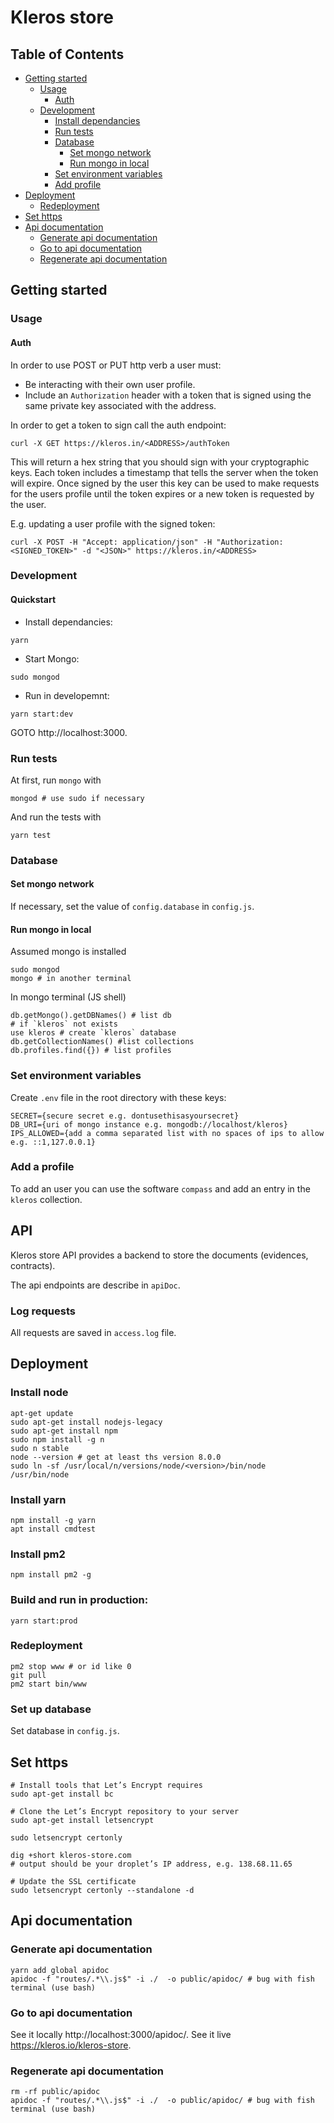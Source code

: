 # Kleros store

## Table of Contents

* [Getting started](#getting-started)
  * [Usage](#usage)
    * [Auth](#auth)
  * [Development](#development)
    * [Install dependancies](#install-dependancies)
    * [Run tests](#run-tests)
    * [Database](#database)
      * [Set mongo network](#set-mongo-network)
      * [Run mongo in local](#run-mongo-in-local)
    * [Set environment variables](#set-environment-variables)
    * [Add profile](#add-profile)
* [Deployment](#deployment)
  * [Redeployment](#redeployment)
* [Set https](#set-https)
* [Api documentation](#api-documentation)
  * [Generate api documentation](#generate-api-documentation)
  * [Go to api documentation](#go-to-api-documentation)
  * [Regenerate api documentation](#regenerate-api-documentation)


## Getting started

### Usage

####

#### Auth

In order to use POST or PUT http verb a user must:
- Be interacting with their own user profile.
- Include an `Authorization` header with a token that is signed using the same private key associated with the address.

In order to get a token to sign call the auth endpoint:
```
curl -X GET https://kleros.in/<ADDRESS>/authToken
```

This will return a hex string that you should sign with your cryptographic keys. Each token includes a timestamp that tells the server when the token will expire. Once signed by the user this key can be used to make requests for the users profile until the token expires or a new token is requested by the user.

E.g.
updating a user profile with the signed token:
```
curl -X POST -H "Accept: application/json" -H "Authorization: <SIGNED_TOKEN>" -d "<JSON>" https://kleros.in/<ADDRESS>
```

### Development

#### Quickstart

- Install dependancies:
```
yarn
```

- Start Mongo:
```
sudo mongod
```

- Run in developemnt:
```
yarn start:dev
```

GOTO http://localhost:3000.

### Run tests

At first, run `mongo` with
```
mongod # use sudo if necessary
```

And run the tests with
```
yarn test
```

### Database

#### Set mongo network

If necessary, set the value of `config.database` in `config.js`.

#### Run mongo in local

Assumed mongo is installed

```
sudo mongod
mongo # in another terminal
```

In mongo terminal (JS shell)
```
db.getMongo().getDBNames() # list db
# if `kleros` not exists
use kleros # create `kleros` database
db.getCollectionNames() #list collections
db.profiles.find({}) # list profiles
```

### Set environment variables

Create `.env` file in the root directory with these keys:
```
SECRET={secure secret e.g. dontusethisasyoursecret}
DB_URI={uri of mongo instance e.g. mongodb://localhost/kleros}
IPS_ALLOWED={add a comma separated list with no spaces of ips to allow e.g. ::1,127.0.0.1}
```

### Add a profile

To add an user you can use the software `compass` and add an entry in the
`kleros` collection.

## API

Kleros store API provides a backend to store the documents
(evidences, contracts).

The api endpoints are describe in `apiDoc`.

### Log requests

All requests are saved in `access.log` file.

## Deployment

### Install node

```
apt-get update
sudo apt-get install nodejs-legacy
sudo apt-get install npm
sudo npm install -g n
sudo n stable
node --version # get at least ths version 8.0.0
sudo ln -sf /usr/local/n/versions/node/<version>/bin/node /usr/bin/node
```

### Install yarn

```
npm install -g yarn
apt install cmdtest
```

### Install pm2

```
npm install pm2 -g
```

### Build and run in production:
```
yarn start:prod
```

### Redeployment

```
pm2 stop www # or id like 0
git pull
pm2 start bin/www
```

### Set up database

Set database in `config.js`.

## Set https

```
# Install tools that Let’s Encrypt requires
sudo apt-get install bc

# Clone the Let’s Encrypt repository to your server
sudo apt-get install letsencrypt

sudo letsencrypt certonly

dig +short kleros-store.com
# output should be your droplet’s IP address, e.g. 138.68.11.65

# Update the SSL certificate
sudo letsencrypt certonly --standalone -d

```

## Api documentation

### Generate api documentation

```
yarn add global apidoc
apidoc -f "routes/.*\\.js$" -i ./  -o public/apidoc/ # bug with fish terminal (use bash)
```

### Go to api documentation

See it locally http://localhost:3000/apidoc/.
See it live https://kleros.io/kleros-store.

### Regenerate api documentation

```
rm -rf public/apidoc
apidoc -f "routes/.*\\.js$" -i ./  -o public/apidoc/ # bug with fish terminal (use bash)
```
